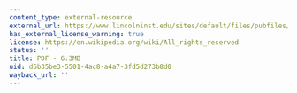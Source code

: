```yaml
---
content_type: external-resource
external_url: https://www.lincolninst.edu/sites/default/files/pubfiles/visualizing-density-chp.pdf
has_external_license_warning: true
license: https://en.wikipedia.org/wiki/All_rights_reserved
status: ''
title: PDF - 6.3MB
uid: d6b35be3-5501-4ac8-a4a7-3fd5d273b8d0
wayback_url: ''
---
```

